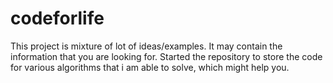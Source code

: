 # codeforlife

This project is mixture of lot of ideas/examples. It may contain the information that you are looking for.
Started the repository to store the code for various algorithms that i am able to solve, which might help you.
